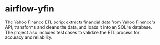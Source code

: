 # airflow-yfin
The Yahoo Finance ETL script extracts financial data from Yahoo Finance's API, transforms and cleans the data, and loads it into an SQLite database. The project also includes test cases to validate the ETL process for accuracy and reliability.
